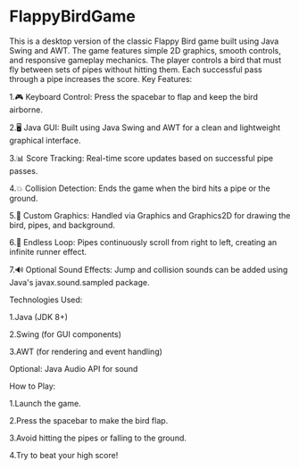 # FlappyBirdGame
This is a desktop version of the classic Flappy Bird game built using Java Swing and AWT. The game features simple 2D graphics, smooth controls, and responsive gameplay mechanics. The player controls a bird that must fly between sets of pipes without hitting them. Each successful pass through a pipe increases the score.
Key Features:

1.🎮 Keyboard Control: Press the spacebar to flap and keep the bird airborne.

2.🖥️ Java GUI: Built using Java Swing and AWT for a clean and lightweight graphical interface.

3.📊 Score Tracking: Real-time score updates based on successful pipe passes.

4.💥 Collision Detection: Ends the game when the bird hits a pipe or the ground.

5.🎨 Custom Graphics: Handled via Graphics and Graphics2D for drawing the bird, pipes, and background.

6.🔁 Endless Loop: Pipes continuously scroll from right to left, creating an infinite runner effect.

7.🔊 Optional Sound Effects: Jump and collision sounds can be added using Java's javax.sound.sampled package.

Technologies Used:

1.Java (JDK 8+)

2.Swing (for GUI components)

3.AWT (for rendering and event handling)

Optional: Java Audio API for sound

How to Play:

1.Launch the game.

2.Press the spacebar to make the bird flap.

3.Avoid hitting the pipes or falling to the ground.

4.Try to beat your high score!

